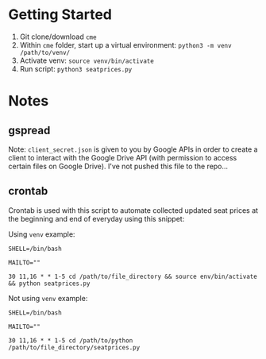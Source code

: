 # Getting Started
1. Git clone/download `cme`
2. Within `cme` folder, start up a virtual environment: `python3 -m venv /path/to/venv/`
3. Activate venv: `source venv/bin/activate`
4. Run script: `python3 seatprices.py`

# Notes
## gspread

Note: `client_secret.json` is given to you by Google APIs in order to create a client to interact with the Google Drive API (with permission to access certain files on Google Drive). I've not pushed this file to the repo...

## crontab
Crontab is used with this script to automate collected updated seat prices at the beginning and end of everyday using this snippet:

Using `venv` example:
```
SHELL=/bin/bash

MAILTO=""

30 11,16 * * 1-5 cd /path/to/file_directory && source env/bin/activate && python seatprices.py
```

Not using `venv` example:
```
SHELL=/bin/bash

MAILTO=""

30 11,16 * * 1-5 cd /path/to/python /path/to/file_directory/seatprices.py 
```
